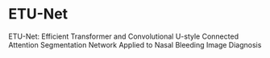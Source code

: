 # ETU-Net
ETU-Net: Efficient Transformer and Convolutional U-style Connected Attention Segmentation Network Applied to Nasal Bleeding Image Diagnosis
